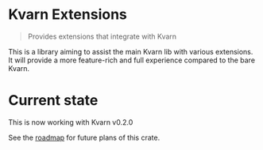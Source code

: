 # Kvarn Extensions

> Provides extensions that integrate with Kvarn

This is a library aiming to assist the main Kvarn lib with various extensions. It will provide a more feature-rich and full experience compared to the bare Kvarn.

# Current state

This is now working with Kvarn v0.2.0

See the [roadmap](../roadmap.md) for future plans of this crate.
